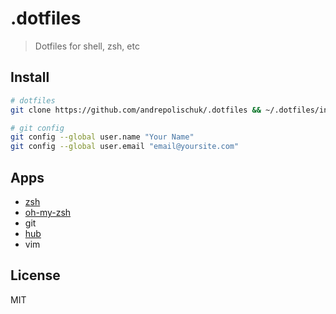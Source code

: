 # .dotfiles

> Dotfiles for shell, zsh, etc

## Install

```sh
# dotfiles
git clone https://github.com/andrepolischuk/.dotfiles && ~/.dotfiles/init

# git config
git config --global user.name "Your Name"
git config --global user.email "email@yoursite.com"
```

## Apps

* [zsh][zsh]
* [oh-my-zsh][oh-my-zsh]
* git
* [hub][hub]
* vim

## License

MIT

[zsh]: http://www.zsh.org/
[oh-my-zsh]: https://github.com/robbyrussell/oh-my-zsh
[hub]: https://github.com/github/hub
